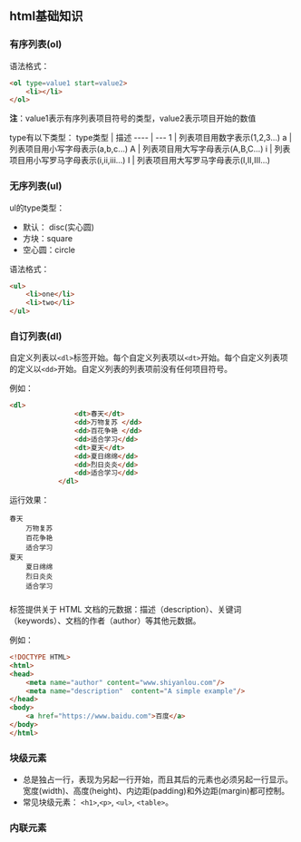 ## html基础知识

### 有序列表(ol)
语法格式：
```html
<ol type=value1 start=value2>
    <li></li>
</ol>
```
**注**：value1表示有序列表项目符号的类型，value2表示项目开始的数值

type有以下类型：
type类型 | 描述
---- | ---
1 | 列表项目用数字表示(1,2,3...)
a |  列表项目用小写字母表示(a,b,c...)
A | 列表项目用大写字母表示(A,B,C...)
i | 列表项目用小写罗马字母表示(i,ii,iii...)
I | 列表项目用大写罗马字母表示(I,II,III...)

### 无序列表(ul)
ul的type类型：
- 默认： disc(实心圆)
- 方块：square
- 空心圆：circle

语法格式：
```html
<ul>
    <li>one</li>
    <li>two</li>
</ul>
```
### 自订列表(dl)
自定义列表以`<dl>`标签开始。每个自定义列表项以`<dt>`开始。每个自定义列表项的定义以`<dd>`开始。自定义列表的列表项前没有任何项目符号。

例如：
```html
<dl>
                <dt>春天</dt>
                <dd>万物复苏 </dd>
                <dd>百花争艳 </dd>
                <dd>适合学习</dd>
                <dt>夏天</dt>
                <dd>夏日绵绵</dd>
                <dd>烈日炎炎</dd>
                <dd>适合学习</dd>
            </dl>

```
运行效果：
```
春天
    万物复苏
    百花争艳
    适合学习
夏天
    夏日绵绵
    烈日炎炎
    适合学习
```
### <meta>
<meta>标签提供关于 HTML 文档的元数据：描述（description）、关键词（keywords）、文档的作者（author）等其他元数据。

例如：
```html
<!DOCTYPE HTML>
<html>
<head>
    <meta name="author" content="www.shiyanlou.com"/>
    <meta name="description"  content="A simple example"/>
</head>
<body>
    <a href="https://www.baidu.com">百度</a>
</body>
</html>
```
### 块级元素
- 总是独占一行，表现为另起一行开始，而且其后的元素也必须另起一行显示。宽度(width)、高度(height)、内边距(padding)和外边距(margin)都可控制。
- 常见块级元素： `<h1>`,`<p>`, `<ul>`, `<table>`。

### 内联元素